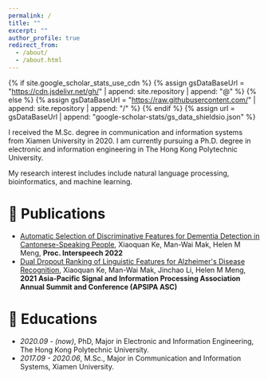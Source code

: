 ```yaml
---
permalink: /
title: ""
excerpt: ""
author_profile: true
redirect_from: 
  - /about/
  - /about.html
---
```


{% if site.google_scholar_stats_use_cdn %}
{% assign gsDataBaseUrl = "https://cdn.jsdelivr.net/gh/" | append: site.repository | append: "@" %}
{% else %}
{% assign gsDataBaseUrl = "https://raw.githubusercontent.com/" | append: site.repository | append: "/" %}
{% endif %}
{% assign url = gsDataBaseUrl | append: "google-scholar-stats/gs_data_shieldsio.json" %}

<span class='anchor' id='about-me'></span>

I received the M.Sc. degree in communication and information systems from Xiamen University in 2020. I am currently pursuing a Ph.D. degree in electronic and information engineering in The Hong Kong Polytechnic University.

My research interest includes include natural language processing, bioinformatics, and machine learning.

# 📝 Publications 
- [Automatic Selection of Discriminative Features for Dementia Detection in Cantonese-Speaking People](http://www.eie.polyu.edu.hk/~mwmak/papers/interspeech22b.pdf), Xiaoquan Ke, Man-Wai Mak, Helen M Meng, **Proc. Interspeech 2022**
- [Dual Dropout Ranking of Linguistic Features for Alzheimer's Disease Recognition](http://www.eie.polyu.edu.hk/~mwmak/papers/apsipa21b.pdf), Xiaoquan Ke, Man-Wai Mak, Jinchao Li, Helen M Meng, **2021 Asia-Pacific Signal and Information Processing Association Annual Summit and Conference (APSIPA ASC)**

# 📖 Educations
- *2020.09 - (now)*, PhD, Major in Electronic and Information Engineering, The Hong Kong Polytechnic University.
- *2017.09 - 2020.06*, M.Sc., Major in Communication and Information Systems, Xiamen University.
